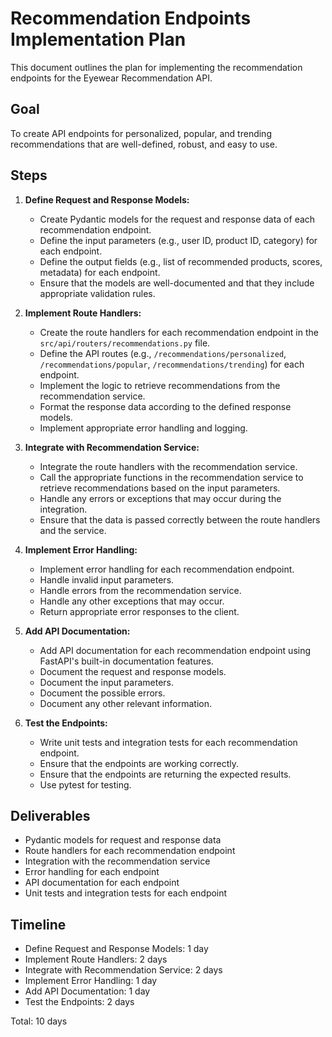 # Recommendation Endpoints Implementation Plan

This document outlines the plan for implementing the recommendation endpoints for the Eyewear Recommendation API.

## Goal

To create API endpoints for personalized, popular, and trending recommendations that are well-defined, robust, and easy to use.

## Steps

1.  **Define Request and Response Models:**
    *   Create Pydantic models for the request and response data of each recommendation endpoint.
    *   Define the input parameters (e.g., user ID, product ID, category) for each endpoint.
    *   Define the output fields (e.g., list of recommended products, scores, metadata) for each endpoint.
    *   Ensure that the models are well-documented and that they include appropriate validation rules.

2.  **Implement Route Handlers:**
    *   Create the route handlers for each recommendation endpoint in the `src/api/routers/recommendations.py` file.
    *   Define the API routes (e.g., `/recommendations/personalized`, `/recommendations/popular`, `/recommendations/trending`) for each endpoint.
    *   Implement the logic to retrieve recommendations from the recommendation service.
    *   Format the response data according to the defined response models.
    *   Implement appropriate error handling and logging.

3.  **Integrate with Recommendation Service:**
    *   Integrate the route handlers with the recommendation service.
    *   Call the appropriate functions in the recommendation service to retrieve recommendations based on the input parameters.
    *   Handle any errors or exceptions that may occur during the integration.
    *   Ensure that the data is passed correctly between the route handlers and the service.

4.  **Implement Error Handling:**
    *   Implement error handling for each recommendation endpoint.
    *   Handle invalid input parameters.
    *   Handle errors from the recommendation service.
    *   Handle any other exceptions that may occur.
    *   Return appropriate error responses to the client.

5.  **Add API Documentation:**
    *   Add API documentation for each recommendation endpoint using FastAPI's built-in documentation features.
    *   Document the request and response models.
    *   Document the input parameters.
    *   Document the possible errors.
    *   Document any other relevant information.

6.  **Test the Endpoints:**
    *   Write unit tests and integration tests for each recommendation endpoint.
    *   Ensure that the endpoints are working correctly.
    *   Ensure that the endpoints are returning the expected results.
    *   Use pytest for testing.

## Deliverables

*   Pydantic models for request and response data
*   Route handlers for each recommendation endpoint
*   Integration with the recommendation service
*   Error handling for each endpoint
*   API documentation for each endpoint
*   Unit tests and integration tests for each endpoint

## Timeline

*   Define Request and Response Models: 1 day
*   Implement Route Handlers: 2 days
*   Integrate with Recommendation Service: 2 days
*   Implement Error Handling: 1 day
*   Add API Documentation: 1 day
*   Test the Endpoints: 2 days

Total: 10 days